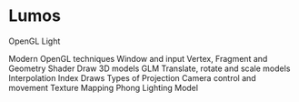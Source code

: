 # Lumos
OpenGL Light

Modern OpenGL techniques
Window and input
Vertex, Fragment and Geometry Shader
Draw 3D models
GLM
Translate, rotate and scale models
Interpolation
Index Draws
Types of Projection
Camera control and movement
Texture Mapping
Phong Lighting Model